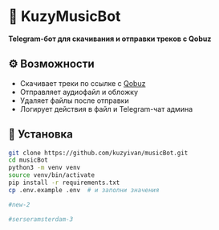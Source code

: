 # 🎵 KuzyMusicBot

**Telegram-бот для скачивания и отправки треков с Qobuz**

## ⚙️ Возможности

- Скачивает треки по ссылке с [Qobuz](https://www.qobuz.com/)
- Отправляет аудиофайл и обложку
- Удаляет файлы после отправки
- Логирует действия в файл и Telegram-чат админа

## 🚀 Установка

```bash
git clone https://github.com/kuzyivan/musicBot.git
cd musicBot
python3 -m venv venv
source venv/bin/activate
pip install -r requirements.txt
cp .env.example .env  # и заполни значения

#new-2

#serseramsterdam-3

